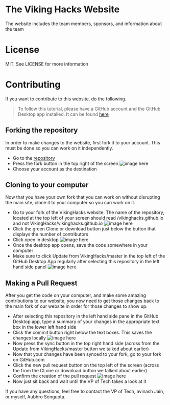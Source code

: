 # The Viking Hacks Website
The website includes the team members, sponsors, and information about the team

# License
MIT. See LICENSE for more information

# Contributing
If you want to contribute to this website, do the following.
> To follow this tutorial, please have a GitHub account and the 
GitHub Desktop app installed. It can be found [here](https://desktop.github.com/)

## Forking the repository
In order to make changes to the website, first fork it to your account.
This must be done so you can work on it independently.

- Go to the [repository](https://github.com/VikingHacks/vikinghacks.github.io)
- Press the fork button in the top right of the screen
![image here](https://cloud.githubusercontent.com/assets/5069354/18412887/b936f0a8-774e-11e6-8172-ef97326994f8.png)
- Choose your account as the destination

## Cloning to your computer
Now that you have your own fork that you can work on without
disrupting the main site, clone it to your computer so you can work
on it.

- Go to your fork of the VikingHacks website. The name of the repository,
    located at the top left of your screen should read <YOUR USERNAME>/vikinghacks.github.io
    and not VikingHacks/vikinghacks.github.io
![image here](https://cloud.githubusercontent.com/assets/5069354/18412890/b93eadb6-774e-11e6-8f2a-89e018de0668.png)
- Click the green Clone or download button just below the button that displays 
    the number of contributors
- Click open in desktop
![image here](https://cloud.githubusercontent.com/assets/5069354/18412888/b93b7178-774e-11e6-9618-4b132b303189.png)
- Once the desktop app opens, save the code somewhere in your computer
- Make sure to click Update from VikingHacks/master in the top left of the
    GitHub Desktop App regularly after selecting this repository in the left hand side panel
![image here](https://cloud.githubusercontent.com/assets/5069354/18412891/b93f29c6-774e-11e6-93b4-9c6dbaa38238.png)
## Making a Pull Request
After you get the code on your computer, and make some amazing contributions
to our website, you now need to get those changes back to the main
fork of our website in order for those changes to show up.

- After selecting this repository in the left hand side pane in the 
    GitHub Desktop app, type a summary of your changes in the appropriate
    text box in the lower left hand side
- Click the commit button right below the text boxes. This saves the changes
    locally
![image here](https://cloud.githubusercontent.com/assets/5069354/18412892/b94b5980-774e-11e6-9961-a0507d0e6824.png)
- Now press the sync button in the top right hand side (across from the 
Update from VikingHacks/master button we talked about earlier)
- Now that your changes have been synced to your fork, go to your fork
    on GitHub.com
- Click the new pull request button on the top left of the screen
    (across the from the CLone or download button we talked about earlier)
- Confirm the creation of the pull request
![image here](https://cloud.githubusercontent.com/assets/5069354/18412894/b955ef08-774e-11e6-9b8f-d603b0f7ff76.png)
- Now just sit back and wait until the VP of Tech takes a look at it

If you have any questions, feel free to contact the VP of Tech, avinash Jain,
or myself, Aubhro Sengupta.




